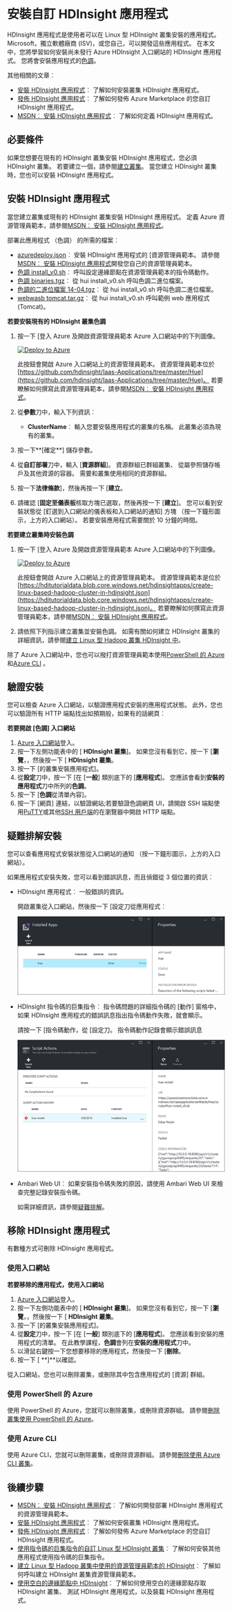 <properties
    pageTitle="HDInsight 上安裝 Hadoop 應用程式 |Microsoft Azure"
    description="瞭解如何安裝 HDInsight 應用程式的 HDInsight 應用程式。"
    services="hdinsight"
    documentationCenter=""
    authors="mumian"
    manager="jhubbard"
    editor="cgronlun"
    tags="azure-portal"/>

<tags
    ms.service="hdinsight"
    ms.devlang="na"
    ms.topic="hero-article"
    ms.tgt_pltfrm="na"
    ms.workload="big-data"
    ms.date="09/14/2016"
    ms.author="jgao"/>

# <a name="install-custom-hdinsight-applications"></a>安裝自訂 HDInsight 應用程式

HDInsight 應用程式是使用者可以在 Linux 型 HDInsight 叢集安裝的應用程式。  Microsoft，獨立軟體廠商 (ISV)，或您自己，可以開發這些應用程式。 在本文中，您將學習如何安裝尚未發行 Azure HDInsight 入口網站的 HDInsight 應用程式。 您將會安裝應用程式的[色調](http://gethue.com/)。 

其他相關的文章︰

- [安裝 HDInsight 應用程式](hdinsight-apps-install-applications.md)︰ 了解如何安裝叢集 HDInsight 應用程式。
- [發佈 HDInsight 應用程式](hdinsight-apps-publish-applications.md)︰ 了解如何發佈 Azure Marketplace 的您自訂 HDInsight 應用程式。
- [MSDN︰ 安裝 HDInsight 應用程式](https://msdn.microsoft.com/library/mt706515.aspx)︰ 了解如何定義 HDInsight 應用程式。

 
## <a name="prerequisites"></a>必要條件

如果您想要在現有的 HDInsight 叢集安裝 HDInsight 應用程式，您必須 HDInsight 叢集。 若要建立一個，請參閱[建立叢集](hdinsight-hadoop-linux-tutorial-get-started.md#create-cluster)。 當您建立 HDInsight 叢集時，您也可以安裝 HDInsight 應用程式。


## <a name="install-hdinsight-applications"></a>安裝 HDInsight 應用程式

當您建立叢集或現有的 HDInsight 叢集安裝 HDInsight 應用程式。 定義 Azure 資源管理員範本，請參閱[MSDN︰ 安裝 HDInsight 應用程式](https://msdn.microsoft.com/library/mt706515.aspx)。

部署此應用程式 （色調） 的所需的檔案︰

- [azuredeploy.json](https://github.com/hdinsight/Iaas-Applications/blob/master/Hue/azuredeploy.json)︰ 安裝 HDInsight 應用程式的 [資源管理員範本。 請參閱[MSDN︰ 安裝 HDInsight 應用程式](https://msdn.microsoft.com/library/mt706515.aspx)開發您自己的資源管理員範本。
- [色調 install_v0.sh](https://github.com/hdinsight/Iaas-Applications/blob/master/Hue/scripts/Hue-install_v0.sh)︰ 呼叫設定邊緣節點在資源管理員範本的指令碼動作。 
- [色調 binaries.tgz](https://hdiconfigactions.blob.core.windows.net/linuxhueconfigactionv01/hue-binaries-14-04.tgz)︰ 從 hui install_v0.sh 呼叫色調二進位檔案。 
- [色調的二進位檔案 14-04.tgz](https://hdiconfigactions.blob.core.windows.net/linuxhueconfigactionv01/hue-binaries-14-04.tgz)︰ 從 hui install_v0.sh 呼叫色調二進位檔案。 
- [webwasb tomcat.tar.gz](https://hdiconfigactions.blob.core.windows.net/linuxhueconfigactionv01/webwasb-tomcat.tar.gz)︰ 從 hui install_v0.sh 呼叫範例 web 應用程式 (Tomcat)。

**若要安裝現有的 HDInsight 叢集色調**

1. 按一下 [登入 Azure 及開啟資源管理員範本 Azure 入口網站中的下列圖像。 

    <a href="https://portal.azure.com/#create/Microsoft.Template/uri/https%3A%2F%2Fraw.githubusercontent.com%2Fhdinsight%2FIaas-Applications%2Fmaster%2FHue%2Fazuredeploy.json" target="_blank"><img src="https://acom.azurecomcdn.net/80C57D/cdn/mediahandler/docarticles/dpsmedia-prod/azure.microsoft.com/en-us/documentation/articles/hdinsight-hbase-tutorial-get-started-linux/20160201111850/deploy-to-azure.png" alt="Deploy to Azure"></a>

    此按鈕會開啟 Azure 入口網站上的資源管理員範本。  資源管理員範本位於[https://github.com/hdinsight/Iaas-Applications/tree/master/Hue](https://github.com/hdinsight/Iaas-Applications/tree/master/Hue)。  若要瞭解如何撰寫此資源管理員範本，請參閱[MSDN︰ 安裝 HDInsight 應用程式](https://msdn.microsoft.com/library/mt706515.aspx)。
    
2. 從**參數**刀中，輸入下列資訊︰

    - **ClusterName**︰ 輸入您要安裝應用程式的叢集的名稱。 此叢集必須為現有的叢集。
    
3. 按一下**[確定**] 儲存參數。
4. 從**自訂部署**刀中，輸入 [**資源群組**]。  資源群組已群組叢集、 從屬參照儲存帳戶及其他資源的容器。 需要和叢集使用相同的資源群組。
5. 按一下**法律條款**]，然後再按一下 [**建立**。
6. 請確認 [**固定至儀表板**核取方塊已選取，然後再按一下 [**建立**]。 您可以看到安裝狀態從 [釘選到入口網站的儀表板和入口網站的通知] 方塊 （按一下鐘形圖示，上方的入口網站）。  若要安裝應用程式需要關於 10 分鐘的時間。

**若要建立叢集時安裝色調**

1. 按一下 [登入 Azure 及開啟資源管理員範本 Azure 入口網站中的下列圖像。 

    <a href="https://portal.azure.com/#create/Microsoft.Template/uri/https%3A%2F%2Fhditutorialdata.blob.core.windows.net%2Fhdinsightapps%2Fcreate-linux-based-hadoop-cluster-in-hdinsight.json" target="_blank"><img src="https://acom.azurecomcdn.net/80C57D/cdn/mediahandler/docarticles/dpsmedia-prod/azure.microsoft.com/en-us/documentation/articles/hdinsight-hbase-tutorial-get-started-linux/20160201111850/deploy-to-azure.png" alt="Deploy to Azure"></a>

    此按鈕會開啟 Azure 入口網站上的資源管理員範本。  資源管理員範本是位於[https://hditutorialdata.blob.core.windows.net/hdinsightapps/create-linux-based-hadoop-cluster-in-hdinsight.json](https://hditutorialdata.blob.core.windows.net/hdinsightapps/create-linux-based-hadoop-cluster-in-hdinsight.json)。  若要瞭解如何撰寫此資源管理員範本，請參閱[MSDN︰ 安裝 HDInsight 應用程式](https://msdn.microsoft.com/library/mt706515.aspx)。

2. 請依照下列指示建立叢集並安裝色調。 如需有關如何建立 HDInsight 叢集的詳細資訊，請參閱[建立 Linux 型 Hadoop 叢集 HDInsight 中](hdinsight-hadoop-provision-linux-clusters.md)。

除了 Azure 入口網站中，您也可以撥打資源管理員範本使用[PowerShell 的 Azure](hdinsight-hadoop-create-linux-clusters-arm-templates.md#deploy-with-powershell)和[Azure CLI](hdinsight-hadoop-create-linux-clusters-arm-templates.md#deploy-with-azure-cli) 。

## <a name="validate-the-installation"></a>驗證安裝

您可以檢查 Azure 入口網站，以驗證應用程式安裝的應用程式狀態。 此外，您也可以驗證所有 HTTP 端點找出如預期般，如果有的話網頁︰

**若要開啟 [色調] 入口網站**

1. [Azure 入口網站](https://portal.azure.com)登入。
2. 按一下左側功能表中的 [ **HDInsight 叢集**]。  如果您沒有看到它，按一下 [**瀏覽**，，然後按一下 [ **HDInsight 叢集**。
3. 按一下 [的叢集安裝應用程式]。
4. 從**設定**刀中，按一下 [在 [**一般**] 類別底下的 [**應用程式**]。 您應該會看到**安裝的應用程式**刀中所列的**色調**。
5. 按一下 [**色調**從清單內容]。  
6. 按一下 [網頁] 連結，以驗證網站;若要驗證色調網頁 UI，請開啟 SSH 端點使用[PuTTY](hdinsight-hadoop-linux-use-ssh-windows.md)或其他[SSH 用戶端](hdinsight-hadoop-linux-use-ssh-unix.md)的在瀏覽器中開啟 HTTP 端點。
 
## <a name="troubleshoot-the-installation"></a>疑難排解安裝

您可以查看應用程式安裝狀態從入口網站的通知 （按一下鐘形圖示，上方的入口網站）。 


如果應用程式安裝失敗，您可以看到錯誤訊息，而且偵錯從 3 個位置的資訊︰

- HDInsight 應用程式︰ 一般錯誤的資訊。

    開啟叢集從入口網站，然後按一下 [設定刀從應用程式︰

    ![hdinsight 應用程式的應用程式安裝錯誤](./media/hdinsight-apps-install-applications/hdinsight-apps-error.png)

- HDInsight 指令碼的巨集指令︰ 指令碼問題的詳細指令碼的 [動作] 窗格中，如果 HDInsight 應用程式的錯誤訊息指出指令碼動作失敗，就會顯示。

    請按一下 [指令碼動作，從 [設定刀。 指令碼動作記錄會顯示錯誤訊息

    ![hdinsight 應用程式指令碼動作錯誤](./media/hdinsight-apps-install-applications/hdinsight-apps-script-action-error.png)
    
- Ambari Web UI︰ 如果安裝指令碼失敗的原因，請使用 Ambari Web UI 來檢查完整記錄安裝指令碼。

    如需詳細資訊，請參閱[疑難排解](hdinsight-hadoop-customize-cluster-linux.md#troubleshooting)。

## <a name="remove-hdinsight-applications"></a>移除 HDInsight 應用程式

有數種方式可刪除 HDInsight 應用程式。

### <a name="use-portal"></a>使用入口網站

**若要移除的應用程式，使用入口網站**

1. [Azure 入口網站](https://portal.azure.com)登入。
2. 按一下左側功能表中的 [ **HDInsight 叢集**]。  如果您沒有看到它，按一下 [**瀏覽**，，然後按一下 [ **HDInsight 叢集**。
3. 按一下 [的叢集安裝應用程式]。
4. 從**設定**刀中，按一下 [在 [**一般**] 類別底下的 [**應用程式**]。 您應該看到安裝的應用程式的清單。 在此教學課程，**色調**會列在**安裝的應用程式**刀中。
5. 以滑鼠右鍵按一下您想要移除的應用程式，然後按一下 [**刪除**。
6. 按一下 [ **]**以確認。

從入口網站，您也可以刪除叢集，或刪除其中包含應用程式的 [資源] 群組。

### <a name="use-azure-powershell"></a>使用 PowerShell 的 Azure

使用 PowerShell 的 Azure，您就可以刪除叢集，或刪除資源群組。 請參閱[刪除叢集使用 PowerShell 的 Azure](hdinsight-administer-use-powershell.md#delete-clusters)。

### <a name="use-azure-cli"></a>使用 Azure CLI

使用 Azure CLI，您就可以刪除叢集，或刪除資源群組。 請參閱[刪除使用 Azure CLI 叢集](hdinsight-administer-use-command-line.md#delete-clusters)。


## <a name="next-steps"></a>後續步驟

- [MSDN︰ 安裝 HDInsight 應用程式](https://msdn.microsoft.com/library/mt706515.aspx)︰ 了解如何開發部署 HDInsight 應用程式的資源管理員範本。
- [安裝 HDInsight 應用程式](hdinsight-apps-install-applications.md)︰ 了解如何安裝叢集 HDInsight 應用程式。
- [發佈 HDInsight 應用程式](hdinsight-apps-publish-applications.md)︰ 了解如何發佈 Azure Marketplace 的您自訂 HDInsight 應用程式。
- [使用指令碼的巨集指令的自訂 Linux 型 HDInsight 叢集](hdinsight-hadoop-customize-cluster-linux.md)︰ 了解如何安裝其他應用程式使用指令碼的巨集指令。
- [建立 Linux 型 Hadoop 叢集中使用的資源管理員範本的 HDInsight](hdinsight-hadoop-create-linux-clusters-arm-templates.md)︰ 了解如何呼叫建立 HDInsight 叢集資源管理員範本。
- [使用空白的邊緣節點中 HDInsight](hdinsight-apps-use-edge-node.md)︰ 了解如何使用空白的邊緣節點存取 HDInsight 叢集、 測試 HDInsight 應用程式，以及裝載 HDInsight 應用程式。
